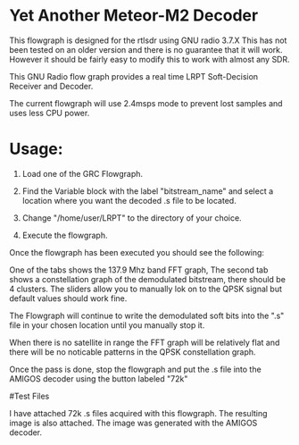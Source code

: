 # Yet Another Meteor-M2 Decoder

This flowgraph is designed for the rtlsdr using GNU radio 3.7.X This has not been tested on an older version and there is no guarantee that it will work. However it should be fairly easy to modify this to work with almost any SDR.

This GNU Radio flow graph provides a real time LRPT Soft-Decision Receiver and Decoder.

The current flowgraph will use 2.4msps mode to prevent lost samples and uses less CPU power. 

# Usage:

1. Load one of the GRC Flowgraph. 

2. Find the Variable block with the label "bitstream_name" and select a location where you want the decoded .s file to be located.

3. Change "/home/user/LRPT" to the directory of your choice. 

4. Execute the flowgraph.

Once the flowgraph has been executed you should see the following:

One of the tabs shows the 137.9 Mhz band FFT graph, The second tab shows a constellation graph of the demodulated bitstream, there should be 4 clusters. The sliders allow you to manually lok on to the QPSK signal but default values should work fine. 

The Flowgraph will continue to write the demodulated soft bits into the ".s" file in your chosen location until you manually stop it. 

When there is no satellite in range the FFT graph will be relatively flat and there will be no noticable patterns in the QPSK constellation graph. 

Once the pass is done, stop the flowgraph and put the .s file into the AMIGOS decoder using the button labeled "72k"

#Test Files

I have attached 72k .s files acquired with this flowgraph. The resulting image is also attached. The image was generated with the AMIGOS decoder.
